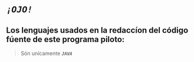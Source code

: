 # *`¡OJO!`* 

## Los lenguajes usados en la redaccíon del código fúente de este programa piloto: 

> Són unícamente  ***`JAVA`***
